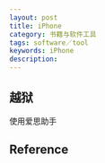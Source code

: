 ```yaml
---
layout: post
title: iPhone
category: 书籍与软件工具
tags: software／tool
keywords: iPhone
description: 
---
```


## 越狱

使用爱思助手

## Reference


